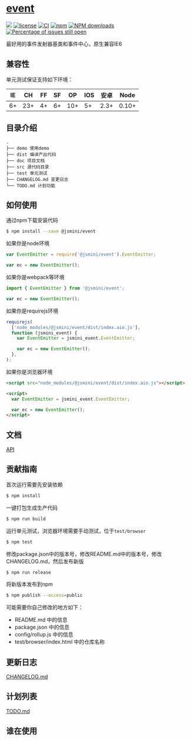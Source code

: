 # [event](https://github.com/jsmini/event)

[![](https://img.shields.io/badge/Powered%20by-jslib%20base-brightgreen.svg)](https://github.com/yanhaijing/jslib-base)
[![license](https://img.shields.io/badge/license-MIT-blue.svg)](https://github.com/jsmini/event/blob/master/LICENSE)
[![CI](https://github.com/jsmini/event/actions/workflows/ci.yml/badge.svg?branch=master)](https://github.com/jsmini/event/actions/workflows/ci.yml)
[![npm](https://img.shields.io/badge/npm-0.7.0-orange.svg)](https://www.npmjs.com/package/@jsmini/event)
[![NPM downloads](http://img.shields.io/npm/dm/@jsmini/event.svg?style=flat-square)](http://www.npmtrends.com/@jsmini/event)
[![Percentage of issues still open](http://isitmaintained.com/badge/open/jsmini/event.svg)](http://isitmaintained.com/project/jsmini/event 'Percentage of issues still open')

最好用的事件发射器基类和事件中心，原生兼容IE6

## 兼容性

单元测试保证支持如下环境：

| IE  | CH  | FF  | SF  | OP  | IOS | 安卓 | Node  |
| --- | --- | --- | --- | --- | --- | ---- | ----- |
| 6+  | 23+ | 4+  | 6+  | 10+ | 5+  | 2.3+ | 0.10+ |

## 目录介绍

```
.
├── demo 使用demo
├── dist 编译产出代码
├── doc 项目文档
├── src 源代码目录
├── test 单元测试
├── CHANGELOG.md 变更日志
└── TODO.md 计划功能
```

## 如何使用

通过npm下载安装代码

```bash
$ npm install --save @jsmini/event
```

如果你是node环境

```js
var EventEmitter = require('@jsmini/event').EventEmitter;

var ec = new EventEmitter();
```

如果你是webpack等环境

```js
import { EventEmitter } from '@jsmini/event';

var ec = new EventEmitter();
```

如果你是requirejs环境

```js
requirejs(
  ['node_modules/@jsmini/event/dist/index.aio.js'],
  function (jsmini_event) {
    var EventEmitter = jsmini_event.EventEmitter;

    var ec = new EventEmitter();
  },
);
```

如果你是浏览器环境

```html
<script src="node_modules/@jsmini/event/dist/index.aio.js"></script>

<script>
  var EventEmitter = jsmini_event.EventEmitter;

  var ec = new EventEmitter();
</script>
```

## 文档

[API](https://github.com/jsmini/event/blob/master/doc/api_CN.md)

## 贡献指南

首次运行需要先安装依赖

```bash
$ npm install
```

一键打包生成生产代码

```bash
$ npm run build
```

运行单元测试，浏览器环境需要手动测试，位于`test/browser`

```bash
$ npm test
```

修改package.json中的版本号，修改README.md中的版本号，修改CHANGELOG.md，然后发布新版

```bash
$ npm run release
```

将新版本发布到npm

```bash
$ npm publish --access=public
```

可能需要你自己修改的地方如下：

- README.md 中的信息
- package.json 中的信息
- config/rollup.js 中的信息
- test/browser/index.html 中的仓库名称

## 更新日志

[CHANGELOG.md](https://github.com/jsmini/event/blob/master/CHANGELOG_CN.md)

## 计划列表

[TODO.md](https://github.com/jsmini/event/blob/master/TODO.md)

## 谁在使用
